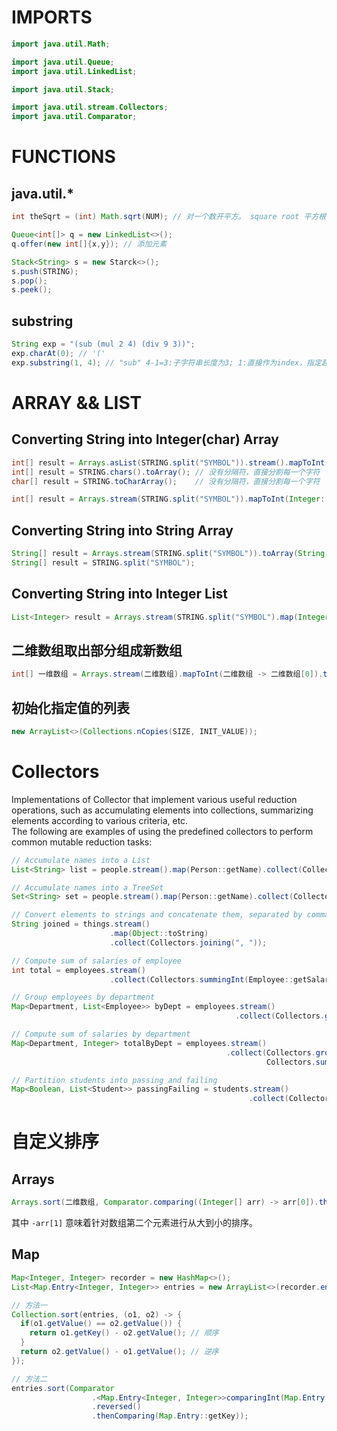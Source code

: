 # IMPORTS
``` Java
import java.util.Math;

import java.util.Queue;
import java.util.LinkedList;

import java.util.Stack;

import java.util.stream.Collectors;
import java.util.Comparator;
```

# FUNCTIONS

## java.util.*
``` Java
int theSqrt = (int) Math.sqrt(NUM); // 对一个数开平方。 square root 平方根
```

``` Java
Queue<int[]> q = new LinkedList<>();
q.offer(new int[]{x,y}); // 添加元素
```

``` Java
Stack<String> s = new Starck<>();
s.push(STRING);
s.pop();
s.peek();
```

## substring
``` Java
String exp = "(sub (mul 2 4) (div 9 3))";
exp.charAt(0); // '('
exp.substring(1, 4); // "sub" 4-1=3:子字符串长度为3; 1:直接作为index，指定起始字符所在坐标。 4:作为结束字符，但是该字符不会存在子字符串中。
```

# ARRAY && LIST
## Converting String into Integer(char) Array
``` Java
int[] result = Arrays.asList(STRING.split("SYMBOL")).stream().mapToInt(Integer::parseInt).toArray();
int[] result = STRING.chars().toArray(); // 没有分隔符，直接分割每一个字符
char[] result = STRING.toCharArray();    // 没有分隔符，直接分割每一个字符
```

``` Java
int[] result = Arrays.stream(STRING.split("SYMBOL")).mapToInt(Integer::parseInt).toArray();
```

## Converting String into String Array
``` Java
String[] result = Arrays.stream(STRING.split("SYMBOL")).toArray(String[]::new);
String[] result = STRING.split("SYMBOL");
```

## Converting String into Integer List
``` Java
List<Integer> result = Arrays.stream(STRING.split("SYMBOL").map(Integer::parseInt).collect(Collectors.toList());
```


## 二维数组取出部分组成新数组
``` Java
int[] 一维数组 = Arrays.stream(二维数组).mapToInt(二维数组 -> 二维数组[0]).toArray();
```

## 初始化指定值的列表
``` Java
new ArrayList<>(Collections.nCopies(SIZE, INIT_VALUE));
```

# Collectors
Implementations of Collector that implement various useful reduction operations, such as accumulating elements into collections, summarizing elements according to various criteria, etc.  
The following are examples of using the predefined collectors to perform common mutable reduction tasks:
``` Java
// Accumulate names into a List
List<String> list = people.stream().map(Person::getName).collect(Collectors.toList());

// Accumulate names into a TreeSet
Set<String> set = people.stream().map(Person::getName).collect(Collectors.toCollection(TreeSet::new));

// Convert elements to strings and concatenate them, separated by commas
String joined = things.stream()
                      .map(Object::toString)
                      .collect(Collectors.joining(", "));

// Compute sum of salaries of employee
int total = employees.stream()
                      .collect(Collectors.summingInt(Employee::getSalary)));

// Group employees by department
Map<Department, List<Employee>> byDept = employees.stream()
                                                  .collect(Collectors.groupingBy(Employee::getDepartment));

// Compute sum of salaries by department
Map<Department, Integer> totalByDept = employees.stream()
                                                .collect(Collectors.groupingBy(Employee::getDepartment,
                                                         Collectors.summingInt(Employee::getSalary)));

// Partition students into passing and failing
Map<Boolean, List<Student>> passingFailing = students.stream()
                                                     .collect(Collectors.partitioningBy(s -> s.getGrade() >= PASS_THRESHOLD));
```

# 自定义排序
## Arrays
``` Java
Arrays.sort(二维数组, Comparator.comparing((Integer[] arr) -> arr[0]).thenComparing((Integer[] arr) -> -arr[1]));
```
其中 `-arr[1]` 意味着针对数组第二个元素进行从大到小的排序。

## Map
``` Java
Map<Integer, Integer> recorder = new HashMap<>();
List<Map.Entry<Integer, Integer>> entries = new ArrayList<>(recorder.entrySet());

// 方法一
Collection.sort(entries, (o1, o2) -> {
  if(o1.getValue() == o2.getValue()) {
    return o1.getKey() - o2.getValue(); // 顺序
  }
  return o2.getValue() - o1.getValue(); // 逆序
});

// 方法二
entries.sort(Comparator
                  .<Map.Entry<Integer, Integer>>comparingInt(Map.Entry::getValue)
                  .reversed()
                  .thenComparing(Map.Entry::getKey));
```
